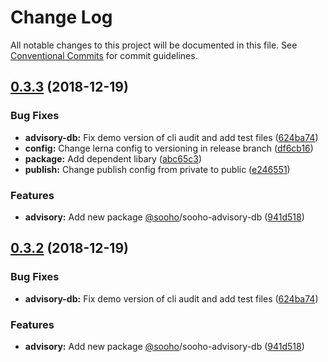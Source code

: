 # Change Log

All notable changes to this project will be documented in this file.
See [Conventional Commits](https://conventionalcommits.org) for commit guidelines.

## [0.3.3](https://github.com/soohoio/sooho/compare/v0.3.1...v0.3.3) (2018-12-19)


### Bug Fixes

* **advisory-db:** Fix demo version of cli audit and add test files ([624ba74](https://github.com/soohoio/sooho/commit/624ba74))
* **config:** Change lerna config to versioning in release branch ([df6cb16](https://github.com/soohoio/sooho/commit/df6cb16))
* **package:** Add dependent libary ([abc65c3](https://github.com/soohoio/sooho/commit/abc65c3))
* **publish:** Change publish config from private to public ([e246551](https://github.com/soohoio/sooho/commit/e246551))


### Features

* **advisory:** Add new package [@sooho](https://github.com/sooho)/sooho-advisory-db ([941d518](https://github.com/soohoio/sooho/commit/941d518))





## [0.3.2](https://github.com/soohoio/sooho/compare/v0.3.1...v0.3.2) (2018-12-19)


### Bug Fixes

* **advisory-db:** Fix demo version of cli audit and add test files ([624ba74](https://github.com/soohoio/sooho/commit/624ba74))


### Features

* **advisory:** Add new package [@sooho](https://github.com/sooho)/sooho-advisory-db ([941d518](https://github.com/soohoio/sooho/commit/941d518))
